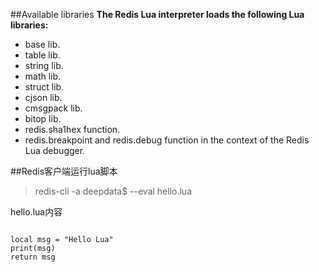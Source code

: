 ##Available libraries
__The Redis Lua interpreter loads the following Lua libraries:__  

- base lib.  
- table lib.  
- string lib.  
- math lib.  
- struct lib.  
- cjson lib.  
- cmsgpack lib.  
- bitop lib.  
- redis.sha1hex function.  
- redis.breakpoint and redis.debug function in the context of the Redis Lua debugger.  

##Redis客户端运行lua脚本
>redis-cli -a deepdata$ --eval hello.lua

hello.lua内容

```

local msg = "Hello Lua"  
print(msg)  
return msg

```
  
  
  

